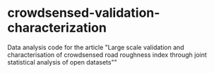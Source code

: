 # crowdsensed-validation-characterization
Data analysis code for the article "Large scale validation and characterisation of crowdsensed road roughness index through joint statistical analysis of open datasets""
